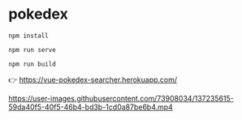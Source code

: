 # pokedex

```
npm install
```
```
npm run serve
```
```
npm run build
```

👉  <a href="https://vue-pokedex-searcher.herokuapp.com/"> https://vue-pokedex-searcher.herokuapp.com/ <a>

https://user-images.githubusercontent.com/73908034/137235615-59da40f5-40f5-46b4-bd3b-1cd0a87be6b4.mp4

